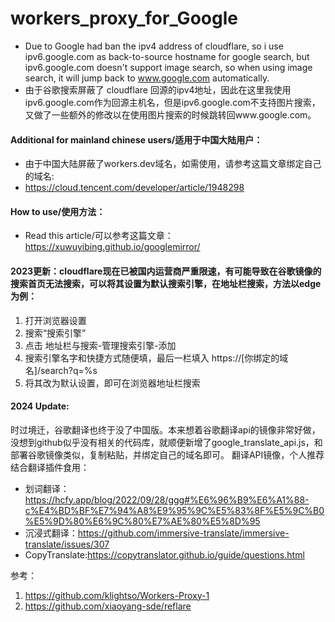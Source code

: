 # workers_proxy_for_Google
- Due to Google had ban the ipv4 address of cloudflare, so i use ipv6.google.com as back-to-source hostname for google search, but ipv6.google.com doesn't support image search, so when using image search, it will jump back to www.google.com automatically.
- 由于谷歌搜索屏蔽了 cloudflare 回源的ipv4地址，因此在这里我使用ipv6.google.com作为回源主机名，但是ipv6.google.com不支持图片搜索，又做了一些额外的修改以在使用图片搜索的时候跳转回www.google.com。

#### Additional for mainland chinese users/适用于中国大陆用户：
- 由于中国大陆屏蔽了workers.dev域名，如需使用，请参考这篇文章绑定自己的域名:    
- https://cloud.tencent.com/developer/article/1948298

#### How to use/使用方法：
- Read this article/可以参考这篇文章： https://xuwuyibing.github.io/googlemirror/

#### 2023更新：cloudflare现在已被国内运营商严重限速，有可能导致在谷歌镜像的搜索首页无法搜索，可以将其设置为默认搜索引擎，在地址栏搜索，方法以edge为例：
1. 打开浏览器设置
2. 搜索“搜索引擎”
3. 点击 地址栏与搜索-管理搜索引擎-添加
4. 搜索引擎名字和快捷方式随便填，最后一栏填入
https://[你绑定的域名]/search?q=%s
5. 将其改为默认设置，即可在浏览器地址栏搜索

#### 2024 Update: 
时过境迁，谷歌翻译也终于没了中国版。本来想着谷歌翻译api的镜像非常好做，没想到github似乎没有相关的代码库，就顺便新增了google_translate_api.js，和部署谷歌镜像类似，复制粘贴，并绑定自己的域名即可。
翻译API镜像，个人推荐结合翻译插件食用：
- 划词翻译：https://hcfy.app/blog/2022/09/28/ggg#%E6%96%B9%E6%A1%88-c%E4%BD%BF%E7%94%A8%E9%95%9C%E5%83%8F%E5%9C%B0%E5%9D%80%E6%9C%80%E7%AE%80%E5%8D%95
- 沉浸式翻译：https://github.com/immersive-translate/immersive-translate/issues/307
- CopyTranslate:https://copytranslator.github.io/guide/questions.html

参考：
1. https://github.com/klightso/Workers-Proxy-1
2. https://github.com/xiaoyang-sde/reflare
